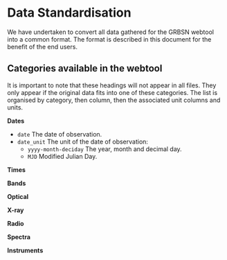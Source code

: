 # Data Standardisation

We have undertaken to convert all data gathered for the GRBSN webtool into a common format. 
The format is described in this document for the benefit of the end users.

## Categories available in the webtool
It is important to note that these headings will not appear in all files. They only appear if
the original data fits into one of these categories. The list is organised by category, then column, 
then the associated unit columns and units.

**Dates**
  * `date` The date of observation. 
  * `date_unit` The unit of the date of observation:
    * ``yyyy-month-deciday`` The year, month and decimal day.
    * ``MJD`` Modified Julian Day.

**Times**


**Bands**

**Optical** 

**X-ray**

**Radio**

**Spectra**

**Instruments**
